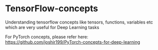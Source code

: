 # TensorFlow-concepts
Understanding tensorflow concepts like tensors, functions, variables etc which are very useful for Deep Learning tasks

For PyTorch concepts, please refer here: https://github.com/joshir199/PyTorch-concepts-for-deep-learning
